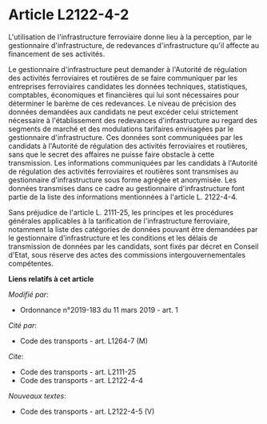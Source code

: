 # Article L2122-4-2

L'utilisation de l'infrastructure ferroviaire donne lieu à la perception, par le gestionnaire d'infrastructure, de redevances
d'infrastructure qu'il affecte au financement de ses activités. 

Le gestionnaire d'infrastructure peut demander à l'Autorité de régulation des activités ferroviaires et routières de se faire
communiquer par les entreprises ferroviaires candidates les données techniques, statistiques, comptables, économiques et
financières qui lui sont nécessaires pour déterminer le barème de ces redevances. Le niveau de précision des données
demandées aux candidats ne peut excéder celui strictement nécessaire à l'établissement des redevances d'infrastructure au
regard des segments de marché et des modulations tarifaires envisagées par le gestionnaire d'infrastructure. Ces données sont
communiquées par les candidats à l'Autorité de régulation des activités ferroviaires et routières, sans que le secret des
affaires ne puisse faire obstacle à cette transmission. Les informations communiquées par les candidats à l'Autorité de
régulation des activités ferroviaires et routières sont transmises au gestionnaire d'infrastructure sous forme agrégée et
anonymisée. Les données transmises dans ce cadre au gestionnaire d'infrastructure font partie de la liste des informations
mentionnées à l'article L. 2122-4-4. 

Sans préjudice de l'article L. 2111-25, les principes et les procédures générales applicables à la tarification de
l'infrastructure ferroviaire, notamment la liste des catégories de données pouvant être demandées par le gestionnaire
d'infrastructure et les conditions et les délais de transmission de données par les candidats, sont fixés par décret en
Conseil d'Etat, sous réserve des actes des commissions intergouvernementales compétentes.

**Liens relatifs à cet article**

_Modifié par_:

  - Ordonnance n°2019-183 du 11 mars 2019 - art. 1

_Cité par_:

  - Code des transports - art. L1264-7 (M)

_Cite_:

  - Code des transports - art. L2111-25
  - Code des transports - art. L2122-4-4

_Nouveaux textes_:

  - Code des transports - art. L2122-4-5 (V)
